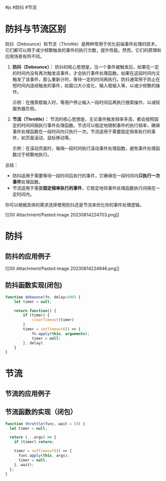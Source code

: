 
#js #防抖 #节流
# 防抖与节流区别

防抖（Debounce）和节流（Throttle）是两种常用于优化前端事件处理的技术，它们都可以用于减少频繁触发的事件的执行次数，提升性能。然而，它们的原理和应用场景有所不同。

1. **防抖（Debounce）：**
   防抖的核心思想是，当一个事件被触发后，如果在一定的时间内没有再次触发该事件，才会执行事件处理函数。如果在这段时间内又触发了该事件，那么重新计时，等待一定的时间再执行。防抖通常用于防止在短时间内连续触发的事件，如窗口大小变化、输入框输入等，以减少频繁的操作。

   示例：在搜索框输入时，等用户停止输入一段时间后再执行搜索操作，以减轻服务器负担。

2. **节流（Throttle）：**
   节流的核心思想是，无论事件触发频率多高，都会按照固定的时间间隔执行事件处理函数。节流可以稳定地限制事件的执行频率，确保事件处理函数在一段时间内只执行一次。节流适用于需要固定频率执行的事件，如页面滚动、鼠标移动等。

   示例：在滚动页面时，每隔一段时间执行滚动事件处理函数，避免事件处理函数过于频繁地执行。

总结：
- 防抖适用于需要等待一段时间后执行的事件，它确保在一段时间内**只执行一次事件**处理函数。
- 节流适用于需要**固定频率执行的事件**，它稳定地将事件处理函数执行间隔在一定时间内。

你可以根据具体的需求选择使用防抖还是节流来优化你的事件处理逻辑。

![[00 Attachment/Pasted image 20230814224703.png]]

# 防抖

## 防抖的应用例子

![[00 Attachment/Pasted image 20230814224946.png]]

## 防抖函数实现(闭包)

```js
function debounce(fn, delay=500) {
    let timer = null;

    return function() {
        if (timer) {
            clearTimeout(timer)
        }
        timer = setTimeout(() => {
            fn.apply(this, arguments);
            timer = null;
        }, delay)
    }
}
```
# 节流

## 节流的应用例子

## 节流函数的实现（闭包）

```js
function throttle(func, wait = 50) {
  let timer = null;

  return (...args) => {
    if (timer) return;

    timer = setTimeout(() => {
      func.apply(this, args);
      timer = null;
    }, wait);
  };
}
```
